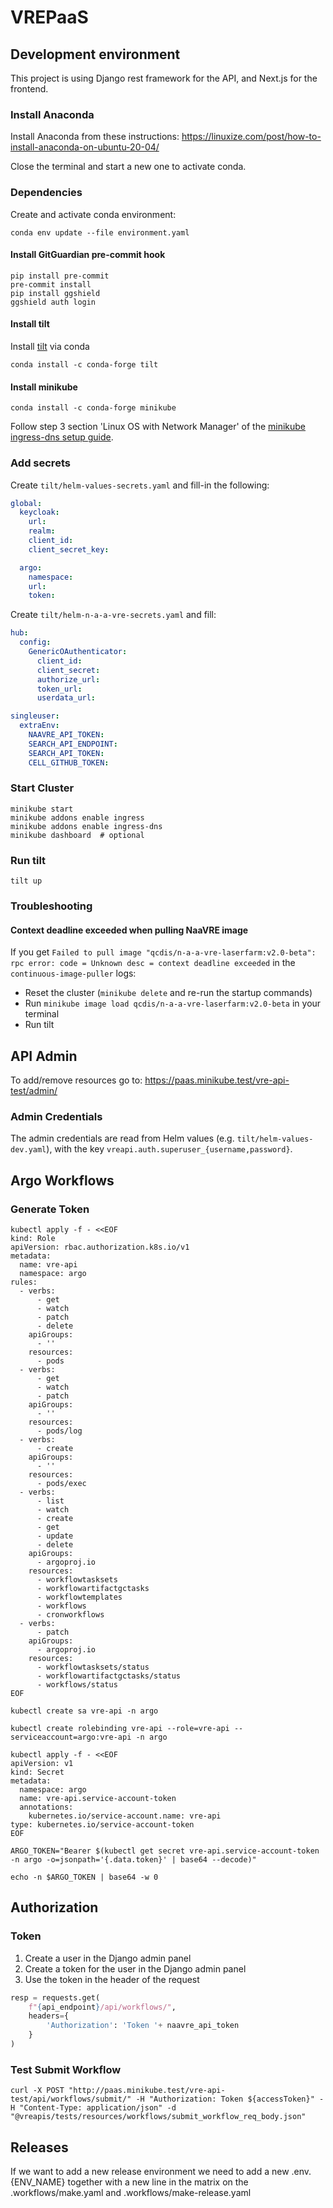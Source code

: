 # VREPaaS


## Development environment

This project is using Django rest framework for the API, and Next.js for the frontend.

### Install Anaconda

Install Anaconda from these instructions: https://linuxize.com/post/how-to-install-anaconda-on-ubuntu-20-04/

Close the terminal and start a new one to activate conda.

### Dependencies

Create and activate conda environment:

```shell
conda env update --file environment.yaml
```

#### Install GitGuardian pre-commit hook

```
pip install pre-commit
pre-commit install
pip install ggshield
ggshield auth login
```

#### Install tilt
Install [tilt](https://docs.tilt.dev/install.html) via conda

```shell
conda install -c conda-forge tilt
```

#### Install minikube

```shell
conda install -c conda-forge minikube
```

Follow step 3 section 'Linux OS with Network Manager' of the [minikube ingress-dns setup guide](https://minikube.sigs.k8s.io/docs/handbook/addons/ingress-dns/).


### Add secrets

Create `tilt/helm-values-secrets.yaml` and fill-in the following:

```yaml
global:
  keycloak:
    url:
    realm:
    client_id:
    client_secret_key:

  argo:
    namespace:
    url:
    token:
```

Create `tilt/helm-n-a-a-vre-secrets.yaml` and fill:

```yaml
hub:
  config:
    GenericOAuthenticator:
      client_id:
      client_secret:
      authorize_url:
      token_url:
      userdata_url:

singleuser:
  extraEnv:
    NAAVRE_API_TOKEN:
    SEARCH_API_ENDPOINT:
    SEARCH_API_TOKEN:
    CELL_GITHUB_TOKEN:
```


### Start Cluster

```shell
minikube start
minikube addons enable ingress
minikube addons enable ingress-dns
minikube dashboard  # optional
```

### Run tilt

```shell
tilt up
```

### Troubleshooting

#### Context deadline exceeded when pulling NaaVRE image

If you get `Failed to pull image "qcdis/n-a-a-vre-laserfarm:v2.0-beta": rpc error: code = Unknown desc = context deadline exceeded` in the `continuous-image-puller` logs:

- Reset the cluster (`minikube delete` and re-run the startup commands)
- Run `minikube image load qcdis/n-a-a-vre-laserfarm:v2.0-beta` in your terminal
- Run tilt



## API Admin

To add/remove resources go to: https://paas.minikube.test/vre-api-test/admin/

### Admin Credentials

The admin credentials are read from Helm values (e.g. `tilt/helm-values-dev.yaml`), with the key `vreapi.auth.superuser_{username,password}`.



## Argo Workflows

### Generate Token

```shell
kubectl apply -f - <<EOF
kind: Role
apiVersion: rbac.authorization.k8s.io/v1
metadata:
  name: vre-api
  namespace: argo
rules:
  - verbs:
      - get
      - watch
      - patch
      - delete
    apiGroups:
      - ''
    resources:
      - pods
  - verbs:
      - get
      - watch
      - patch
    apiGroups:
      - ''
    resources:
      - pods/log
  - verbs:
      - create
    apiGroups:
      - ''
    resources:
      - pods/exec
  - verbs:
      - list
      - watch
      - create
      - get
      - update
      - delete
    apiGroups:
      - argoproj.io
    resources:
      - workflowtasksets
      - workflowartifactgctasks
      - workflowtemplates
      - workflows
      - cronworkflows
  - verbs:
      - patch
    apiGroups:
      - argoproj.io
    resources:
      - workflowtasksets/status
      - workflowartifactgctasks/status
      - workflows/status
EOF
```

```shell
kubectl create sa vre-api -n argo
```

```shell
kubectl create rolebinding vre-api --role=vre-api --serviceaccount=argo:vre-api -n argo
```

```shell
kubectl apply -f - <<EOF
apiVersion: v1
kind: Secret
metadata:
  namespace: argo
  name: vre-api.service-account-token
  annotations:
    kubernetes.io/service-account.name: vre-api
type: kubernetes.io/service-account-token
EOF
```

```shell
ARGO_TOKEN="Bearer $(kubectl get secret vre-api.service-account-token -n argo -o=jsonpath='{.data.token}' | base64 --decode)"
```

```shell
echo -n $ARGO_TOKEN | base64 -w 0
```

## Authorization

### Token

1. Create a user in the Django admin panel
2. Create a token for the user in the Django admin panel
3. Use the token in the header of the request

```python
resp = requests.get(
    f"{api_endpoint}/api/workflows/",
    headers={
        'Authorization': 'Token '+ naavre_api_token
    }
)
```

### Test Submit Workflow

```shell
curl -X POST "http://paas.minikube.test/vre-api-test/api/workflows/submit/" -H "Authorization: Token ${accessToken}" -H "Content-Type: application/json" -d "@vreapis/tests/resources/workflows/submit_workflow_req_body.json"
```


## Releases

If we want to add a new release environment we need to add a new .env.{ENV_NAME} together with a new line in the matrix
on the .workflows/make.yaml and .workflows/make-release.yaml
